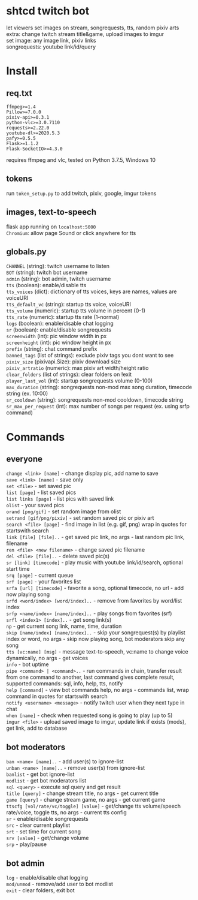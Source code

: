 # shtcd twitch bot
  
let viewers set images on stream, songrequests, tts, random pixiv arts  
extra: change twitch stream title&game, upload images to imgur  
set image: any image link, pixiv links  
songrequests: youtube link/id/query

# Install

## req.txt

```
ffmpeg>=1.4
Pillow>=7.0.0
pixiv-api>=0.3.1
python-vlc>=3.0.7110
requests>=2.22.0
youtube-dl>=2020.5.3
pafy>=0.5.5
Flask>=1.1.2
Flask-SocketIO>=4.3.0
```

requires ffmpeg and vlc, tested on Python 3.7.5, Windows 10

## tokens

run `token_setup.py` to add twitch, pixiv, google, imgur tokens  

## images, text-to-speech

flask app running on `localhost:5000`  
`Chromium`: allow page Sound or click anywhere for tts  

## globals.py

`CHANNEL` (string): twitch username to listen  
`BOT` (string): twitch bot username  
`admin` (string): bot admin, twitch username  
`tts` (boolean): enable/disable tts  
`tts_voices` (dict): dictionary of tts voices, keys are names, values are voiceURI  
`tts_default_vc` (string): startup tts voice, voiceURI  
`tts_volume` (numeric): startup tts volume in percent (0-1)  
`tts_rate` (numeric): startup tts rate (1-normal)  
`logs` (boolean): enable/disable chat logging  
`sr` (boolean): enable/disable songrequests  
`screenwidth` (int): pic window width in px  
`screenheight` (int): pic window height in px  
`prefix` (string): chat command prefix  
`banned_tags` (list of strings): exclude pixiv tags you dont want to see  
`pixiv_size` (pixivapi.Size): pixiv download size  
`pixiv_artratio` (numeric): max pixiv art width/height ratio  
`clear_folders` (list of strings): clear folders on !exit  
`player_last_vol` (int): startup songrequests volume (0-100)  
`max_duration` (string): songrequests non-mod max song duration, timecode string (ex. 10:00)  
`sr_cooldown` (string): songrequests non-mod cooldown, timecode string  
`sr_max_per_request` (int): max number of songs per request (ex. using srfp command)  

# Commands

## everyone
`change <link> [name]` - change display pic, add name to save  
`save <link> [name]` - save only  
`set <file>` - set saved pic  
`list [page]` - list saved pics  
`list links [page]` - list pics with saved link  
`olist` - your saved pics  
`orand [png/gif]` - set random image from olist  
`setrand [gif/png/pixiv]` - set random saved pic or pixiv art  
`search <file> [page]` - find image in list (e.g. gif, png) wrap in quotes for startswith search  
`link [file] [file]..` - get saved pic link, no args - last random pic link, filename  
`ren <file> <new filename>` - change saved pic filename  
`del <file> [file]..` - delete saved pic(s)  
`sr [link] [timecode]` - play music with youtube link/id/search, optional start time  
`srq [page]` - current queue  
`srf [page]` - your favorites list  
`srfa [url] [timecode]` - favorite a song, optional timecode, no url - add now playing song  
`srfd <word/index> [word/index]..` - remove from favorites by word/list index  
`srfp <name/index> [name/index]..` - play songs from favorites (srf)  
`srfl <index1> [index]..` - get song link(s)  
`np` - get current song link, name, time, duration  
`skip [name/index] [name/index]..` - skip your songrequest(s) by playlist index or word, no args - skip now playing song, bot moderators skip any song  
`tts [vc:name] [msg]` - message text-to-speech, vc:name to change voice dynamically, no args - get voices  
`info` - bot uptime  
`pipe <command> | <command>..` - run commands in chain, transfer result from one command to another, last command gives complete result, supported commands: sql, info, help, tts, notify  
`help [command]` - view bot commands help, no args - commands list, wrap command in quotes for startswith search  
`notify <username> <message>` - notify twitch user when they next type in chat  
`when [name]` - check when requested song is going to play (up to 5)  
`imgur <file>` - upload saved image to imgur, update link if exists (mods), get link, add to database  

## bot moderators
`ban <name> [name]..` - add user(s) to ignore-list  
`unban <name> [name]..` - remove user(s) from ignore-list  
`banlist` - get bot ignore-list  
`modlist` - get bot moderators list  
`sql <query>` - execute sql query and get result  
`title [query]` - change stream title, no args - get current title  
`game [query]` - change stream game, no args - get current game  
`ttscfg [vol/rate/vc/toggle] [value]` - get/change tts volume/speech rate/voice, toggle tts, no args - current tts config  
`sr` - enable/disable songrequests  
`src` - clear current playlist  
`srt` - set time for current song  
`srv [value]` - get/change volume  
`srp` - play/pause  

## bot admin
`log` - enable/disable chat logging  
`mod/unmod` - remove/add user to bot modlist  
`exit` - clear folders, exit bot  
